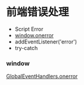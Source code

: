 # 前端错误处理

- Script Error
- [window.onerror](#window)
- addEventListener('error')
- try-catch


### window
[Global​Event​Handlers​.onerror](https://developer.mozilla.org/zh-CN/docs/Web/API/GlobalEventHandlers/onerror)